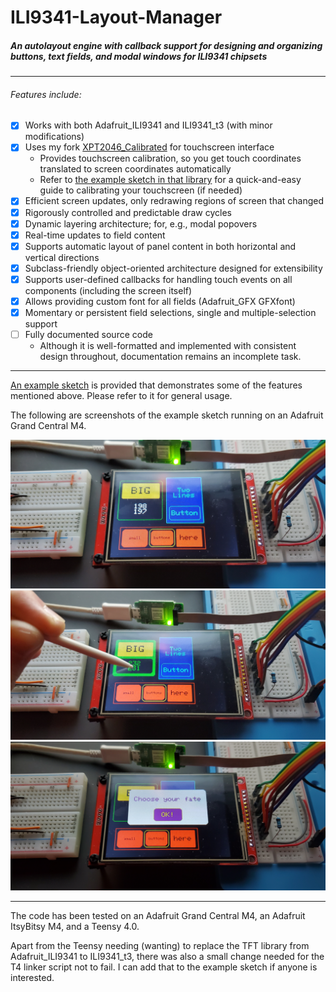 # ILI9341-Layout-Manager
##### An autolayout engine with callback support for designing and organizing buttons, text fields, and modal windows for ILI9341 chipsets

---

###### Features include:
- [x] Works with both Adafruit_ILI9341 and ILI9341_t3 (with minor modifications)
- [x] Uses my fork [XPT2046_Calibrated](https://github.com/ardnew/XPT2046_Calibrated) for touchscreen interface
   - Provides touchscreen calibration, so you get touch coordinates translated to screen coordinates automatically
   - Refer to [the example sketch in that library](https://github.com/ardnew/XPT2046_Calibrated/blob/master/examples/TouchCalibration/TouchCalibration.ino) for a quick-and-easy guide to calibrating your touchscreen (if needed)
- [x] Efficient screen updates, only redrawing regions of screen that changed
- [x] Rigorously controlled and predictable draw cycles
- [x] Dynamic layering architecture; for, e.g., modal popovers
- [x] Real-time updates to field content
- [x] Supports automatic layout of panel content in both horizontal and vertical directions
- [x] Subclass-friendly object-oriented architecture designed for extensibility
- [x] Supports user-defined callbacks for handling touch events on all components (including the screen itself)
- [x] Allows providing custom font for all fields (Adafruit_GFX GFXfont)
- [x] Momentary or persistent field selections, single and multiple-selection support
- [ ] Fully documented source code
   - Although it is well-formatted and implemented with consistent design throughout, documentation remains an incomplete task.

---

[An example sketch](examples/ilm-demo/ilm-demo.ino) is provided that demonstrates some of the features mentioned above. Please refer to it for general usage. 

The following are screenshots of the example sketch running on an Adafruit Grand Central M4. 

![ilm-demo.ino - initial layout](extras/layout-1.jpg)
![ilm-demo.ino - modal popover](extras/layout-2.jpg)
![ilm-demo.ino - a nested button press](extras/layout-3.jpg)

---

The code has been tested on an Adafruit Grand Central M4, an Adafruit ItsyBitsy M4, and a Teensy 4.0. 

Apart from the Teensy needing (wanting) to replace the TFT library from Adafruit_ILI9341 to ILI9341_t3, there was also a small change needed for the T4 linker script not to fail. I can add that to the example sketch if anyone is interested.
